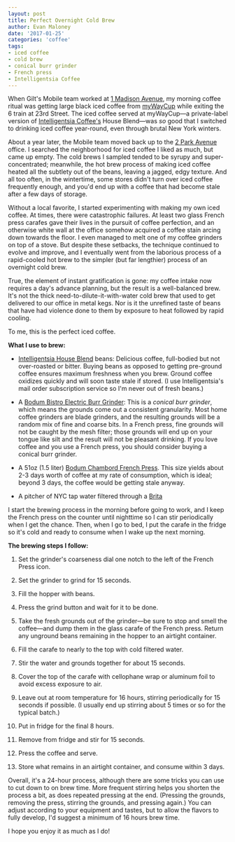 ```yaml
---
layout: post
title: Perfect Overnight Cold Brew
author: Evan Maloney
date: '2017-01-25'
categories: 'coffee'
tags:
- iced coffee
- cold brew
- conical burr grinder
- French press
- Intelligentsia Coffee
---
```


When Gilt's Mobile team worked at [1 Madison Avenue](https://www.emporis.com/buildings/115458/metropolitan-life-tower-new-york-city-ny-usa), my morning coffee ritual was getting large black iced coffee from [myWayCup](https://www.yelp.com/biz/mywaycup-coffee-new-york) while exiting the 6 train at 23rd Street. The iced coffee served at myWayCup—a private-label version of [Intelligentsia Coffee's](https://www.intelligentsiacoffee.com) House Blend—was *so* good that I switched to drinking iced coffee year-round, even through brutal New York winters.

About a year later, the Mobile team moved back up to the [2 Park Avenue](https://www.emporis.com/buildings/115237/2-park-avenue-new-york-city-ny-usa) office. I searched the neighborhood for iced coffee I liked as much, but came up empty. The cold brews I sampled tended to be syrupy and super-concentrated; meanwhile, the hot brew process of making iced coffee heated all the subtlety out of the beans, leaving a jagged, edgy texture. And all too often, in the wintertime, some stores didn't turn over iced coffee frequently enough, and you'd end up with a coffee that had become stale after a few days of storage.

Without a local favorite, I started experimenting with making my own iced coffee. At times, there were catastrophic failures. At least two glass French press carafes gave their lives in the pursuit of coffee perfection, and an otherwise white wall at the office somehow acquired a coffee stain arcing down towards the floor. I even managed to melt one of my coffee grinders on top of a stove. But despite these setbacks, the technique continued to evolve and improve, and I eventually went from the laborious process of a rapid-cooled hot brew to the simpler (but far lengthier) process of an overnight cold brew.

True, the element of instant gratification is gone: my coffee intake now requires a day's advance planning, but the result is a well-balanced brew. It's not the thick need-to-dilute-it-with-water cold brew that used to get delivered to our office in metal kegs. Nor is it the unrefined taste of beans that have had violence done to them by exposure to heat followed by rapid cooling.

To me, this is the perfect iced coffee.

**What I use to brew:**

- [Intelligentsia House Blend](https://www.intelligentsiacoffee.com/house-blend) beans: Delicious coffee, full-bodied but not over-roasted or bitter. Buying beans as opposed to getting pre-ground coffee ensures maximum freshness when you brew. Ground coffee oxidizes quickly and will soon taste stale if stored. (I use Intelligentsia's mail order subscription service so I'm never out of fresh beans.)

- A [Bodum Bistro Electric Burr Grinder](https://www.amazon.com/Bodum-Bistro-Electric-Coffee-Grinder/dp/B0043095WW): This is a _conical burr grinder_, which means the grounds come out a consistent granularity. Most home coffee grinders are blade grinders, and the resulting grounds will be a random mix of fine and coarse bits. In a French press, fine grounds will not be caught by the mesh filter; those grounds will end up on your tongue like silt and the result will not be pleasant drinking. If you love coffee and you use a French press, you should consider buying a conical burr grinder.

- A 51oz (1.5 liter) [Bodum Chambord French Press](https://www.amazon.com/Bodum-Chambord-French-Coffee-Espresso/dp/B00005LM0T). This size yields about 2-3 days worth of coffee at my rate of consumption, which is ideal; beyond 3 days, the coffee would be getting stale anyway.

- A pitcher of NYC tap water filtered through a [Brita](https://www.amazon.com/Brita-Everyday-Water-Pitcher-Filter/dp/B01FXN3E74)

I start the brewing process in the morning before going to work, and I keep the French press on the counter until nighttime so I can stir periodically when I get the chance. Then, when I go to bed, I put the carafe in the fridge so it's cold and ready to consume when I wake up the next morning.

**The brewing steps I follow:**

1. Set the grinder's coarseness dial one notch to the left of the French Press icon.

2. Set the grinder to grind for 15 seconds.

3. Fill the hopper with beans.

4. Press the grind button and wait for it to be done.

5. Take the fresh grounds out of the grinder—be sure to stop and smell the coffee—and dump them in the glass carafe of the French press. Return any unground beans remaining in the hopper to an airtight container.

6. Fill the carafe to nearly to the top with cold filtered water.

7. Stir the water and grounds together for about 15 seconds.

8. Cover the top of the carafe with cellophane wrap or aluminum foil to avoid excess exposure to air.

9. Leave out at room temperature for 16 hours, stirring periodically for 15 seconds if possible. (I usually end up stirring about 5 times or so for the typical batch.)

10. Put in fridge for the final 8 hours.

11. Remove from fridge and stir for 15 seconds.

12. Press the coffee and serve.

13. Store what remains in an airtight container, and consume within 3 days.

Overall, it's a 24-hour process, although there are some tricks you can use to cut down to on brew time. More frequent stirring helps you shorten the process a bit, as does repeated pressing at the end. (Pressing the grounds, removing the press, stirring the grounds, and pressing again.) You can adjust according to your equipment and tastes, but to allow the flavors to fully develop, I'd suggest a minimum of 16 hours brew time.

I hope you enjoy it as much as I do!
